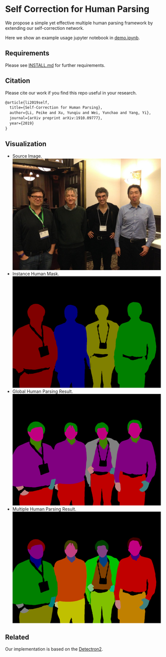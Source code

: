 # Self Correction for Human Parsing

We propose a simple yet effective multiple human parsing framework by extending our self-correction network.

Here we show an example usage jupyter notebook in [demo.ipynb](demo.ipynb).

## Requirements

Please see [INSTALL.md](https://github.com/facebookresearch/detectron2/blob/master/INSTALL.md) for further requirements.

## Citation

Please cite our work if you find this repo useful in your research.

```latex
@article{li2019self,
  title={Self-Correction for Human Parsing},
  author={Li, Peike and Xu, Yunqiu and Wei, Yunchao and Yang, Yi},
  journal={arXiv preprint arXiv:1910.09777},
  year={2019}
}
```

## Visualization

* Source Image.
![demo](demo/demo.jpg)
* Instance Human Mask.
![demo-lip](demo/demo_instance_human_mask.png)
* Global Human Parsing Result.
![demo-lip](demo/demo_global_human_parsing.png)
* Multiple Human Parsing Result.
![demo-lip](demo/demo_multiple_human_parsing.png)

## Related

Our implementation is based on the [Detectron2](https://github.com/facebookresearch/detectron2).

